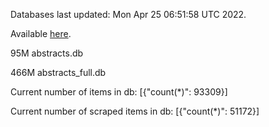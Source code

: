 Databases last updated: Mon Apr 25 06:51:58 UTC 2022. 

Available [here](https://github.com/cbeauhilton/ash-db/releases).


95M	abstracts.db

466M	abstracts_full.db

Current number of items in db:
[{"count(*)": 93309}]

Current number of scraped items in db:
[{"count(*)": 51172}]
